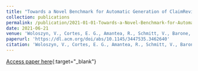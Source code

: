 ```yaml
---
title: "Towards a Novel Benchmark for Automatic Generation of ClaimReview Markup"
collection: publications
permalink: /publication/2021-01-01-Towards-a-Novel-Benchmark-for-Automatic-Generation-of-ClaimReview-Markup
date: 2021-06-21
venue: 'Woloszyn, V., Cortes, E. G., Amantea, R., Schmitt, V., Barone, D. A., & Möller, S. (2021, June). Towards a Novel Benchmark for Automatic Generation of ClaimReview Markup. In Proceedings of the 13th ACM Web Science Conference 2021 (pp. 29-35).'
paperurl: 'https://dl.acm.org/doi/abs/10.1145/3447535.3462640'
citation: 'Woloszyn, V., Cortes, E. G., Amantea, R., Schmitt, V., Barone, D. A., & Möller, S. (2021, June). Towards a Novel Benchmark for Automatic Generation of ClaimReview Markup. In Proceedings of the 13th ACM Web Science Conference 2021 (pp. 29-35).'
---
```


[Access paper here](https://dl.acm.org/doi/fullHtml/10.1145/3447535.3462640){:target="_blank"}
